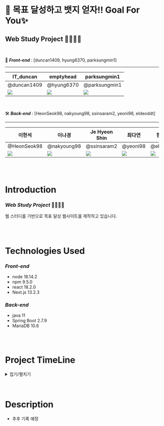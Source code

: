 # **🚀 목표 달성하고 뱃지 얻자!! Goal For You✨**
## **Web Study Project** 🧑🏻‍💻🌱

<br>

🎨 **_Front-end_** : [duncan1409, hyung6370, parksungmin1]

___

|**IT_duncan**|**emptyhead**|**parksungmin1**|
|------|-----|-----|
|@duncan1409|@hyung6370|@parksungmin1|
|![](https://avatars.githubusercontent.com/u/105710796?v=4)|![](https://avatars.githubusercontent.com/u/81064963?v=4)|![](https://avatars.githubusercontent.com/u/86947015?v=4)|

<br>



🛠️ **_Back-end_** : [HeonSeok98, nakyoung98, ssinsaram2, yeoni98, eldeoddt]

___

|**이헌석**|**이나경**|**Je Hyeon Shin**|**최다연**|**한지수**|
|------|-----|-----|-----|-----|
|@HeonSeok98|@nakyoung98|@ssinsaram2|@yeoni98|@eldeoddt|
|![](https://avatars.githubusercontent.com/u/109660331?v=4)|![](https://avatars.githubusercontent.com/u/66313756?v=4)|![](https://avatars.githubusercontent.com/u/19249641?v=4)|![](https://avatars.githubusercontent.com/u/88011254?v=4)|![](https://avatars.githubusercontent.com/u/90364562?v=4)|

<br>
<br>

# **Introduction**
### _**Web Study Project**_ 🧑🏻‍💻🌱
웹 스터디를 기반으로 목표 달성 웹사이트를 제작하고 있습니다.

<br>
<br>

# **Technologies Used**
### **_Front-end_**
- node 18.14.2
- npm 9.5.0
- react 18.2.0
- Next.js 13.2.3

### **_Back-end_**
- java 11
- Spring Boot 2.7.9
- MariaDB 10.6

<br>
<br>

# **Project TimeLine**
<details markdown="1">
<summary>접기/펼치기</summary>

### **2023.02.19**
#### OT

### **2023.02.23**
#### 프론트엔드 회의
- React 기본 사항 숙지
- JavaScript 패키지 매니저 탐구
- React의 기본적인 Architecture 학습

### **2023.02.24**
#### 백엔드 회의
- 프로젝트 시작 전에 사용되는 기능들을 공부하고 조사
- 크롤링, APU, 사용자 데이터 기입과 관리, DB 설계, 알고리즘 등등
- 2주차 회의 전까지 본인이 맡은 부분을 어떤 방식으로 설계할지 구상

### **2023.02.25**
#### 1주차 전체 회의
- 주제 선정: Goal For You

### **2023.02.26**
#### 백엔드 회의
- 주제에 맞춰서 결정된 기능들을 바탕으로 클래스 설계를 해올 예정

### **2023.03.01**
#### 백엔드 회의
- 각자 그려온 유즈케이스, 클래스 다이어그램을 공유
- 전체회의 전까지 유스케이스와 클래스 다이어그램 종합본을 완성

### **2023.03.02**
#### 프론트엔드 회의
- Figma 협업 환경 만들고 캘린더 UI 조성

### **2023.03.03**
#### 프론트엔드 회의
- 만들어온 디자인 공유와 기능에 맞는 UI의 방향성 구체화

### **2023.03.04**
#### 2주차 전체 회의
- 프론트 백 진행상황 공유
- UI와 유즈케이스 공유
- 깃허브 레포지토리 생성 및 협업 준비

### **2023.03.06**
#### 백엔드 회의
- 완성된 클래스 다이어그램과 DB를 검토하고 역할 분담을 했다.

### **2023.03.07**
#### 프론트엔드 회의 
- 개발에 쓰는 기술스택 확정
- CSS, JS Framework로 tailwind 고려
#### 번개 전체 회의 
- 백엔드 파트분배 문제 재고
- 의견 수렴 및 그에 따른 클래스 설계 수정

### **2023.03.10**
#### 백엔드 회의
- git의 흐름, commit, branch, conflict 해결 등 스터디

</details>

<br>
<br>

# **Description**
- 추후 기록 예정
